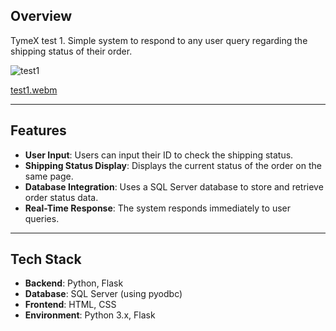 
## Overview
TymeX test 1. Simple system to  respond to any user query regarding the shipping status of their order. 

![test1](https://github.com/user-attachments/assets/9907be3a-638f-42dc-8c8f-7181af019824)

[test1.webm](https://github.com/user-attachments/assets/9f3aee3e-c46e-419f-b55b-88300a248c1f)

---

## Features

- **User Input**: Users can input their ID to check the shipping status.
- **Shipping Status Display**: Displays the current status of the order on the same page.
- **Database Integration**: Uses a SQL Server database to store and retrieve order status data.
- **Real-Time Response**: The system responds immediately to user queries.

---

## Tech Stack

- **Backend**: Python, Flask
- **Database**: SQL Server (using pyodbc)
- **Frontend**: HTML, CSS
- **Environment**: Python 3.x, Flask


